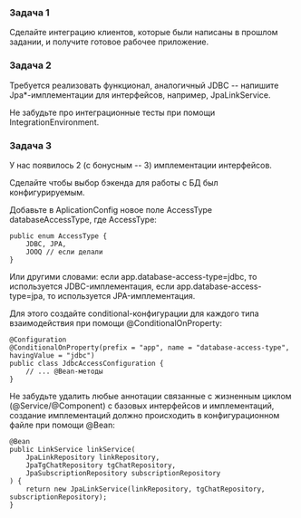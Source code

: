### Задача 1
Сделайте интеграцию клиентов, которые были написаны в прошлом задании, и получите готовое рабочее приложение.



### Задача 2
Требуется реализовать функционал, аналогичный JDBC -- напишите Jpa*-имплементации для интерфейсов, например, JpaLinkService.

Не забудьте про интеграционные тесты при помощи IntegrationEnvironment.



### Задача 3
У нас появилось 2 (с бонусным -- 3) имплементации интерфейсов.

Сделайте чтобы выбор бэкенда для работы с БД был конфигурируемым.

Добавьте в AplicationConfig новое поле AccessType databaseAccessType, где AccessType:

    public enum AccessType {
        JDBC, JPA,
        JOOQ // если делали
    }

Или другими словами: если app.database-access-type=jdbc, то используется JDBC-имплементация, если app.database-access-type=jpa, то используется JPA-имплементация.



Для этого создайте conditional-конфигурации для каждого типа взаимодействия при помощи @ConditionalOnProperty:

    @Configuration
    @ConditionalOnProperty(prefix = "app", name = "database-access-type", havingValue = "jdbc")
    public class JdbcAccessConfiguration {
        // ... @Bean-методы
    }


Не забудьте удалить любые аннотации связанные с жизненным циклом (@Service/@Component) с базовых интерфейсов и имплементаций, создание имплементаций должно происходить в конфигурационном файле при помощи @Bean:

    @Bean
    public LinkService linkService(
        JpaLinkRepository linkRepository,
        JpaTgChatRepository tgChatRepository,
        JpaSubscriptionRepository subscriptionRepository
    ) {
        return new JpaLinkService(linkRepository, tgChatRepository, subscriptionRepository);
    }
